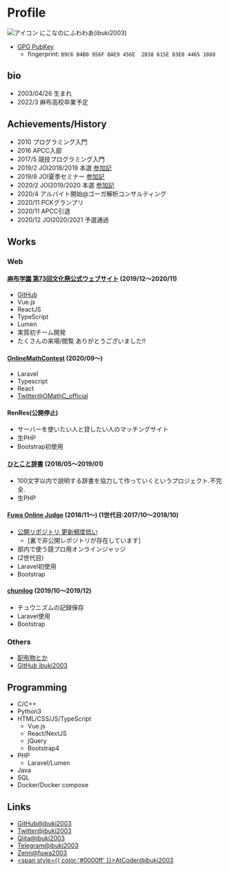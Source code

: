 # Profile

![アイコン](/favicon.png)
にこなのにふわわあ\(ibuki2003\)

- [GPG PubKey](/fuwa.gpg)
  - fingerprint: `B9C6 B4B0 956F BAE9 456E  2B38 615E 83E8 4465 1088`

## bio

- 2003/04/26 生まれ
- 2022/3 麻布高校卒業予定

## Achievements/History

- 2010 プログラミング入門
- 2016 APCC入部
- 2017/5 競技プログラミング入門
- 2019/2 JOI2018/2019 本選 [参加記](/log/competitive/joi2019ho)
- 2019/8 JOI夏季セミナー [参加記](/log/competitive/joiss2019)
- 2020/2 JOI2019/2020 本選 [参加記](/log/competitive/joi2020ho)
- 2020/4 アルバイト開始@ゴーガ解析コンサルティング
- 2020/11 PCKグランプリ
- 2020/11 APCC引退
- 2020/12 JOI2020/2021 予選通過

## Works

### Web

#### [**麻布学園 第73回文化祭公式ウェブサイト**](https://73.afes.info) (2019/12〜2020/11)

- [GitHub](https://github.com/afes-website)
- Vue.js
- ReactJS
- TypeScript
- Lumen
- 実質初チーム開発
- たくさんの来場/閲覧 ありがとうございました!!

#### [OnlineMathContest](http://onlinemathcontest.com) (2020/09〜)

- Laravel
- Typescript
- React
- [Twitter@OMathC_official](https://twitter.com/OMathC_official)

#### RenRes(公開停止)

- サーバーを使いたい人と貸したい人のマッチングサイト
- 生PHP
- Bootstrap初使用

#### [ひとこと辞書](https://1wd.fuwa.dev/) (2018/05〜2019/01)

- 100文字以内で説明する辞書を協力して作っていくというプロジェクト.不完全.
- 生PHP

#### [Fuwa Online Judge](https://oj.fuwa.dev/) (2018/11〜) (1世代目:2017/10〜2018/10)

- [公開リポジトリ 更新頻度低い](https://github.com/ibuki2003/onlinejudge)
  - [裏で非公開レポジトリが存在しています]
- 部内で使う競プロ用オンラインジャッジ
- (2世代目)
- Laravel初使用
- Bootstrap

#### [chunilog](https://chunilog.fuwa.dev) (2019/10〜2019/12)

- チュウニズムの記録保存
- Laravel使用
- Bootstrap

### Others

- [配布物とか](/distributes)
- [GitHub ibuki2003](https://github.com/ibuki2003)

## Programming

- C/C++
- Python3
- HTML/CSS/JS/TypeScript
  - Vue.js
  - React/NextJS
  - jQuery
  - Bootstrap4
- PHP
  - Laravel/Lumen
- Java
- SQL
- Docker/Docker compose

## Links

- [GitHub@ibuki2003](https://github.com/ibuki2003)
- [Twitter@ibuki2003](https://twitter.com/ibuki2003)
- [Qiita@ibuki2003](https://qiita.com/ibuki2003)
- [Telegram@ibuki2003](https://t.me/ibuki2003)
- [Zenn@fuwa2003](https://zenn.dev/fuwa2003)
- [<span style={{ color:'#0000ff' }}>AtCoder@ibuki2003</span>](https://atcoder.jp/users/ibuki2003)
